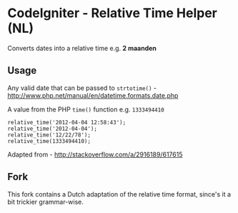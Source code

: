 # CodeIgniter - Relative Time Helper (NL)

Converts dates into a relative time e.g. __2 maanden__

## Usage

Any valid date that can be passed to `strtotime()` - http://www.php.net/manual/en/datetime.formats.date.php

A value from the PHP `time()` function e.g. `1333494410`

    relative_time('2012-04-04 12:58:43');
    relative_time('2012-04-04');
    relative_time('12/22/78');
    relative_time(1333494410);

Adapted from - http://stackoverflow.com/a/2916189/617615

## Fork

This fork contains a Dutch adaptation of the relative time format, since's it a bit trickier grammar-wise.